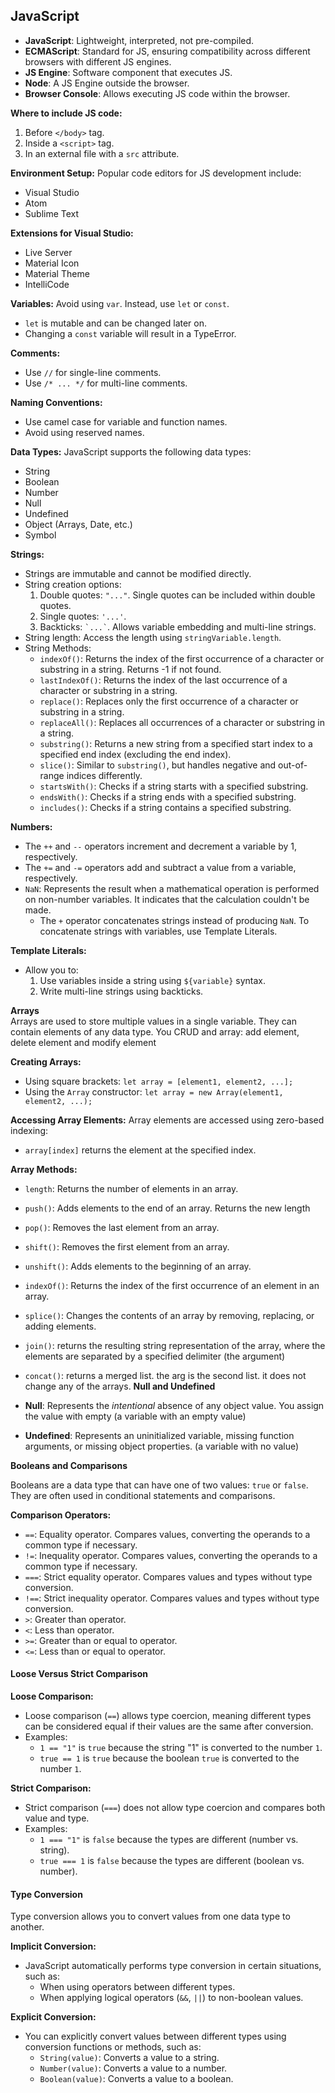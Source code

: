 ## JavaScript

- **JavaScript**: Lightweight, interpreted, not pre-compiled.
- **ECMAScript**: Standard for JS, ensuring compatibility across different browsers with different JS engines.
- **JS Engine**: Software component that executes JS.
- **Node**: A JS Engine outside the browser.
- **Browser Console**: Allows executing JS code within the browser.

**Where to include JS code:**
1. Before `</body>` tag.
2. Inside a `<script>` tag.
3. In an external file with a `src` attribute.

**Environment Setup:** 
Popular code editors for JS development include:
- Visual Studio
- Atom
- Sublime Text

**Extensions for Visual Studio:** 
- Live Server
- Material Icon
- Material Theme
- IntelliCode

**Variables:**
Avoid using `var`. Instead, use `let` or `const`.
- `let` is mutable and can be changed later on.
- Changing a `const` variable will result in a TypeError.

**Comments:**
- Use `//` for single-line comments.
- Use `/* ... */` for multi-line comments.

**Naming Conventions:**
- Use camel case for variable and function names.
- Avoid using reserved names.

**Data Types:**
JavaScript supports the following data types:
- String
- Boolean
- Number
- Null
- Undefined
- Object (Arrays, Date, etc.)
- Symbol

**Strings:**
- Strings are immutable and cannot be modified directly.
- String creation options:
  1. Double quotes: `"..."`. Single quotes can be included within double quotes.
  2. Single quotes: `'...'`.
  3. Backticks: `` `...` ``. Allows variable embedding and multi-line strings.
- String length: Access the length using `stringVariable.length`.
- String Methods:
  - `indexOf()`: Returns the index of the first occurrence of a character or substring in a string. Returns -1 if not found.
  - `lastIndexOf()`: Returns the index of the last occurrence of a character or substring in a string.
  - `replace()`: Replaces only the first occurrence of a character or substring in a string.
  - `replaceAll()`: Replaces all occurrences of a character or substring in a string.
  - `substring()`: Returns a new string from a specified start index to a specified end index (excluding the end index).
  - `slice()`: Similar to `substring()`, but handles negative and out-of-range indices differently.
  - `startsWith()`: Checks if a string starts with a specified substring.
  - `endsWith()`: Checks if a string ends with a specified substring.
  - `includes()`: Checks if a string contains a specified substring.

**Numbers:**
- The `++` and `--` operators increment and decrement a variable by 1, respectively.
- The `+=` and `-=` operators add and subtract a value from a variable, respectively.
- `NaN`: Represents the result when a mathematical operation is performed on non-number variables. It indicates that the calculation couldn't be made.
  - The `+` operator concatenates strings instead of producing `NaN`. To concatenate strings with variables, use Template Literals.

**Template Literals:**
- Allow you to:
  1. Use variables inside a string using `${variable}` syntax.
  2. Write multi-line strings using backticks.
  
**Arrays**\
Arrays are used to store multiple values in a single variable. They can contain elements of any data type. You CRUD and array: add element, delete element and modify element

**Creating Arrays:**
- Using square brackets: `let array = [element1, element2, ...];`
- Using the `Array` constructor: `let array = new Array(element1, element2, ...);`

**Accessing Array Elements:**
Array elements are accessed using zero-based indexing:
- `array[index]` returns the element at the specified index.

**Array Methods:**
- `length`: Returns the number of elements in an array.
- `push()`: Adds elements to the end of an array. Returns the new length
- `pop()`: Removes the last element from an array.
- `shift()`: Removes the first element from an array.
- `unshift()`: Adds elements to the beginning of an array.
- `indexOf()`: Returns the index of the first occurrence of an element in an array.
- `splice()`: Changes the contents of an array by removing, replacing, or adding elements.
- `join()`: returns the resulting string representation of the array, where the elements are separated by a specified delimiter (the argument)
- `concat()`: returns a merged list. the arg is the second list. it does not change any of the arrays.
**Null and Undefined**

- **Null**: Represents the *intentional* absence of any object value. You assign the value with empty (a variable with an empty value)
- **Undefined**: Represents an uninitialized variable, missing function arguments, or missing object properties. (a variable with no value)

**Booleans and Comparisons**

Booleans are a data type that can have one of two values: `true` or `false`. They are often used in conditional statements and comparisons.

**Comparison Operators:**
- `==`: Equality operator. Compares values, converting the operands to a common type if necessary.
- `!=`: Inequality operator. Compares values, converting the operands to a common type if necessary.
- `===`: Strict equality operator. Compares values and types without type conversion.
- `!==`: Strict inequality operator. Compares values and types without type conversion.
- `>`: Greater than operator.
- `<`: Less than operator.
- `>=`: Greater than or equal to operator.
- `<=`: Less than or equal to operator.

#### Loose Versus Strict Comparison

**Loose Comparison:**
- Loose comparison (`==`) allows type coercion, meaning different types can be considered equal if their values are the same after conversion.
- Examples:
  - `1 == "1"` is `true` because the string "1" is converted to the number `1`.
  - `true == 1` is `true` because the boolean `true` is converted to the number `1`.

**Strict Comparison:**
- Strict comparison (`===`) does not allow type coercion and compares both value and type.
- Examples:
  - `1 === "1"` is `false` because the types are different (number vs. string).
  - `true === 1` is `false` because the types are different (boolean vs. number).

#### Type Conversion

Type conversion allows you to convert values from one data type to another.

**Implicit Conversion:**
- JavaScript automatically performs type conversion in certain situations, such as:
  - When using operators between different types.
  - When applying logical operators (`&&`, `||`) to non-boolean values.

**Explicit Conversion:**
- You can explicitly convert values between different types using conversion functions or methods, such as:
  - `String(value)`: Converts a value to a string.
  - `Number(value)`: Converts a value to a number.
  - `Boolean(value)`: Converts a value to a boolean.









